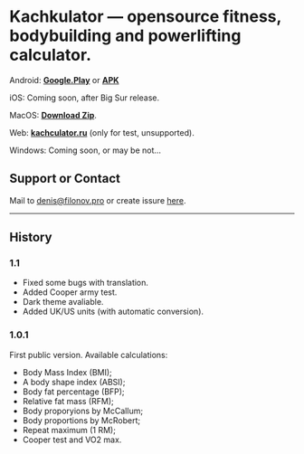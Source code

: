 # Kachkulator — opensource fitness, bodybuilding and powerlifting calculator.

Android: **[Google.Play](https://play.google.com/store/apps/details?id=pro.filonov.kachkulator)** or **[APK](https://github.com/filonov/kachculator/releases/download/v.1.1/app-release.apk)**

iOS: Coming soon, after Big Sur release.

MacOS: **[Download Zip](https://github.com/filonov/kachculator/releases/download/v.1.1/macos-1.1.zip)**.

Web: **[kachculator.ru](https://kachculator.ru)** (only for test, unsupported).

Windows: Coming soon, or may be not...

## Support or Contact

Mail to [denis@filonov.pro](mailto://denis@filonov.pro)
or create issure [here](https://github.com/filonov/kachculator/issues).

---

## History

### 1.1
- Fixed some bugs with translation.
- Added Cooper army test.
- Dark theme avaliable.
- Added UK/US units (with automatic conversion).

### 1.0.1
First public version. Available calculations: 
- Body Mass Index (BMI);
- A body shape index (ABSI);
- Body fat percentage (BFP);
- Relative fat mass (RFM);
- Body proporyions by McCallum;
- Body proportions by McRobert;
- Repeat maximum (1 RM);
- Cooper test and VO2 max.